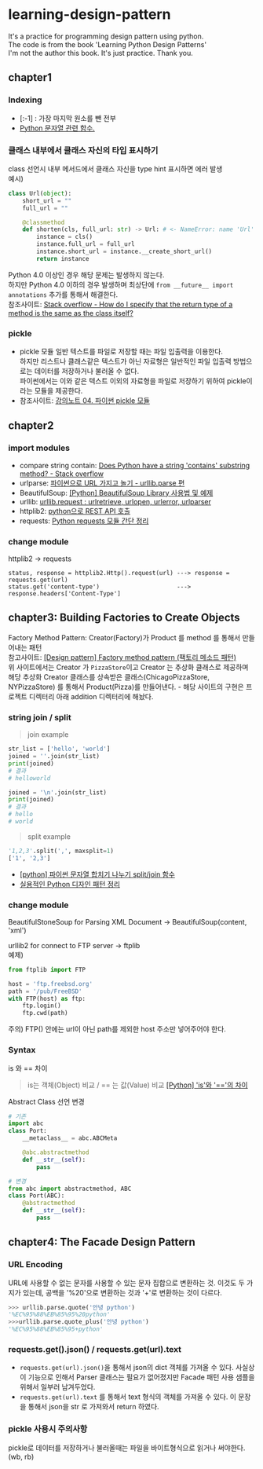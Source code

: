 # learning-design-pattern
It's a practice for programming design pattern using python.  
The code is from the book 'Learning Python Design Patterns'  
I'm not the author this book. It's just practice. Thank you.  

## chapter1
### Indexing
* [:-1] : 가장 마지막 원소를 뺀 전부
* [Python 문자열 관련 함수.](http://egloos.zum.com/itbaby/v/4243381)

### 클래스 내부에서 클래스 자신의 타입 표시하기
class 선언시 내부 메서드에서 클래스 자신을 type hint 표시하면 에러 발생   
예시)
```python
class Url(object):
    short_url = ""
    full_url = ""

    @classmethod
    def shorten(cls, full_url: str) -> Url: # <- NameError: name 'Url' is not defined 에러 발생!
        instance = cls()
        instance.full_url = full_url
        instance.short_url = instance.__create_short_url()
        return instance
```
Python 4.0 이상인 경우 해당 문제는 발생하지 않는다.   
하지만 Python 4.0 이하의 경우 발생하며 최상단에 `from __future__ import annotations` 추가를 통해서 해결한다.    
참조사이트: [Stack overflow - How do I specify that the return type of a method is the same as the class itself?](https://stackoverflow.com/questions/33533148/how-do-i-specify-that-the-return-type-of-a-method-is-the-same-as-the-class-itsel)

### pickle
* pickle 모듈
일반 텍스트를 파일로 저장할 때는 파일 입출력을 이용한다.   
하지만 리스트나 클래스같은 텍스트가 아닌 자료형은 일반적인 파일 입출력 방법으로는 데이터를 저장하거나 불러올 수 없다.   
파이썬에서는 이와 같은 텍스트 이외의 자료형을 파일로 저장하기 위하여 pickle이라는 모듈을 제공한다.  
* 참조사이트: [강의노트 04. 파이썬 pickle 모듈](https://wayhome25.github.io/cs/2017/04/04/cs-04/)

## chapter2
### import modules
* compare string contain: [Does Python have a string 'contains' substring method? - Stack overflow](https://stackoverflow.com/questions/3437059/does-python-have-a-string-contains-substring-method)
* urlparse: [파이썬으로 URL 가지고 놀기 - urllib.parse 편](https://velog.io/@city7310/%ED%8C%8C%EC%9D%B4%EC%8D%AC%EC%9C%BC%EB%A1%9C-URL-%EA%B0%80%EC%A7%80%EA%B3%A0-%EB%86%80%EA%B8%B0)
* BeautifulSoup: [[Python] BeautifulSoup Library 사용법 및 예제](https://codetravel.tistory.com/22)
* urllib: [urllib.request : urlretrieve, urlopen, urlerror, urlparser](https://velog.io/@shchoice/urllib.request-urlretrieve-urlopen)
* httplib2: [python으로 REST API 호출](https://glshlee.tistory.com/94)
* requests: [Python requests 모듈 간단 정리](https://dgkim5360.tistory.com/entry/python-requests)

### change module
httplib2 -> requests
```
status, response = httplib2.Http().request(url) ---> response = requests.get(url)
status.get('content-type')                      ---> response.headers['Content-Type']
```

## chapter3: Building Factories to Create Objects
Factory Method Pattern: Creator(Factory)가 Product 를 method 를 통해서 만들어내는 패턴   
참고사이트: [[Design pattern] Factory method pattern (팩토리 메소드 패턴)](https://eomtttttt-develop.tistory.com/86?category=851834)   
위 사이트에서는 Creator 가 `PizzaStore`이고 Creator 는 추상화 클래스로 제공하며 해당 추상화 Creator 클래스를 상속받은 클래스(ChicagoPizzaStore, NYPizzaStore)
를 통해서 Product(Pizza)를 만들어낸다. - 해당 사이트의 구현은 프로젝트 디렉터리 아래 addition 디렉터리에 해놨다.

### string join / split
> join example
```python
str_list = ['hello', 'world']
joined = ''.join(str_list)
print(joined)
# 결과
# helloworld

joined = '\n'.join(str_list)
print(joined)
# 결과
# hello
# world
```

> split example
``` python
'1,2,3'.split(',', maxsplit=1)
['1', '2,3']
```

* [[python] 파이썬 문자열 합치기 나누기 split/join 함수](https://devpouch.tistory.com/77)
* [실용적인 Python 디자인 패턴 정리](https://velog.io/@jahoy/%EC%8B%A4%EC%9A%A9%EC%A0%81%EC%9D%B8-Python-%EB%94%94%EC%9E%90%EC%9D%B8-%ED%8C%A8%ED%84%B4-%EC%A0%95%EB%A6%AC)


### change module
BeautifulStoneSoup for Parsing XML Document -> BeautifulSoup(content, 'xml')   

urllib2 for connect to FTP server -> ftplib   
예제)
```python
from ftplib import FTP

host = 'ftp.freebsd.org'
path = '/pub/FreeBSD'
with FTP(host) as ftp:
    ftp.login()
    ftp.cwd(path)
```
주의) FTP() 안에는 url이 아닌 path를 제외한 host 주소만 넣어주어야 한다.


### Syntax
is 와 == 차이
> is는 객체(Object) 비교 / == 는 값(Value) 비교
> [[Python] 'is'와 '=='의 차이](https://twpower.github.io/117-difference-between-python-is-and-double-equal)

Abstract Class 선언 변경
```python
# 기존
import abc
class Port:
    __metaclass__ = abc.ABCMeta

    @abc.abstractmethod
    def __str__(self):
        pass

# 변경
from abc import abstractmethod, ABC
class Port(ABC):
    @abstractmethod
    def __str__(self):
        pass
```

## chapter4: The Facade Design Pattern
### URL Encoding
URL에 사용할 수 없는 문자를 사용할 수 있는 문자 집합으로 변환하는 것. 이것도 두 가지가 있는데, 공백을 '%20'으로 변환하는 것과 '+'로 변환하는 것이 다르다.
```python
>>> urllib.parse.quote('안녕 python')
'%EC%95%88%EB%85%95%20python'
>>>urllib.parse.quote_plus('안녕 python')
'%EC%95%88%EB%85%95+python'
```

### requests.get().json() / requests.get(url).text 
* `requests.get(url).json()`을 통해서 json의 dict 객체를 가져올 수 있다. 사실상 이 기능으로 인해서 Parser 클래스는 필요가 없어졌지만 
Facade 패턴 사용 샘플을 위해서 일부러 남겨두었다.
* `requests.get(url).text` 를 통해서 text 형식의 객체를 가져올 수 있다. 이 문장을 통해서 json을 str 로 가져와서 return 하였다.

### pickle 사용시 주의사항
pickle로 데이터를 저장하거나 불러올때는 파일을 바이트형식으로 읽거나 써야한다. (wb, rb)